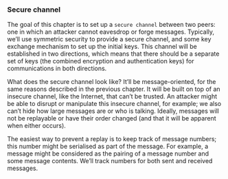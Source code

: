 ### Secure channel

The goal of this chapter is to set up a `secure channel` between two peers: one in which an attacker cannot eavesdrop or forge messages. Typically, we’ll use symmetric security to provide a secure channel, and some key exchange mechanism to set up the initial keys. This channel will be established in two directions, which means that there should be a separate set of keys (the combined encryption and authentication keys) for communications in both directions.

What does the secure channel look like? It’ll be message-oriented, for the same reasons described in the previous chapter. It will be built on top of an insecure channel, like the Internet, that can’t be trusted. An attacker might be able to disrupt or manipulate this insecure channel, for example; we also can’t hide how large messages are or who is talking. Ideally, messages will not be replayable or have their order changed (and that it will be apparent when either occurs).

The easiest way to prevent a replay is to keep track of message numbers; this number might be serialised as part of the message. For example, a message might be considered as the pairing of a message number and some message contents. We’ll track numbers for both sent and received messages.
